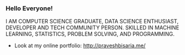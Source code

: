 ### Hello Everyone!

I AM  COMPUTER SCIENCE GRADUATE,  DATA SCIENCE ENTHUSIAST,  DEVELOPER AND  TECH COMMUNITY PERSON. SKILLED IN MACHINE LEARNING, STATISTICS, PROBLEM SOLVING, AND PROGRAMMING.


- Look at my online portfolio: http://praveshbisaria.me/
